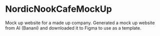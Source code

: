 # NordicNookCafeMockUp
Mock up website for a made up company.
Generated a mock up website from AI (Banani) and downloaded it to Figma to use as a template.
